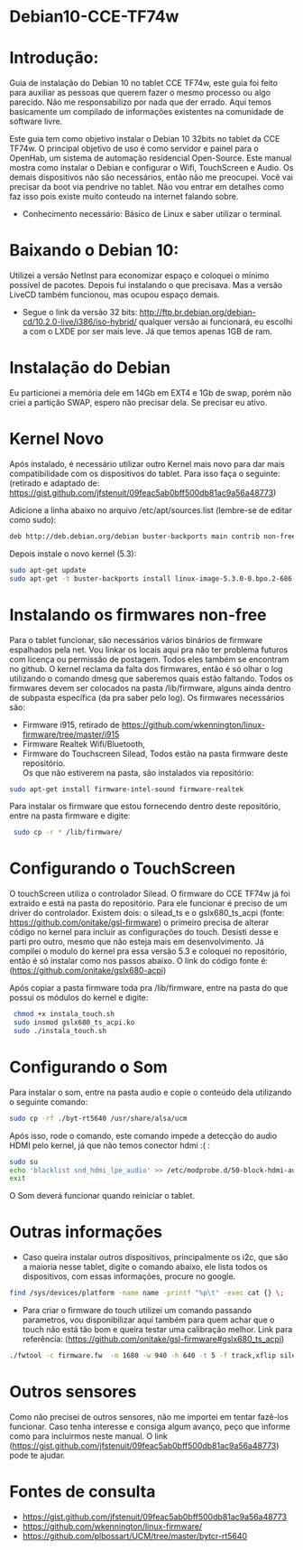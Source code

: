 # Debian10-CCE-TF74w

# Introdução: 
Guia de instalação do Debian 10 no tablet CCE TF74w, este guia foi feito para auxiliar as pessoas que querem fazer o mesmo processo ou algo parecido. Não me responsabilizo por nada que der errado. Aqui temos basicamente um compilado de informações existentes na comunidade de software livre.

Este guia tem como objetivo instalar o Debian 10 32bits no tablet da CCE TF74w. O principal objetivo de uso é como servidor e painel para o OpenHab, um sistema de automação residencial Open-Source. 
Este manual mostra como instalar o Debian e configurar o Wifi, TouchScreen e Audio. Os demais dispositivos não são necessários, então não me preocupei.
Você vai precisar da boot via pendrive no tablet. Não vou entrar em detalhes como faz isso pois existe muito conteudo na internet falando sobre.

* Conhecimento necessário: Básico de Linux e saber utilizar o terminal.

# Baixando o Debian 10:

Utilizei a versão NetInst para economizar espaço e coloquei o mínimo possível de pacotes. Depois fui instalando o que precisava. Mas a versão LiveCD também funcionou, mas ocupou espaço demais. 
* Segue o link da versão 32 bits: http://ftp.br.debian.org/debian-cd/10.2.0-live/i386/iso-hybrid/ qualquer versão ai funcionará, eu escolhi a com o LXDE por ser mais leve. Já que temos apenas 1GB de ram.
 
# Instalação do Debian

Eu particionei a memória dele em 14Gb em EXT4 e 1Gb de swap, porém não criei a partição SWAP, espero não precisar dela. Se precisar eu ativo.
 

# Kernel Novo

Após instalado, é necessário utilizar outro Kernel mais novo para dar mais compatibilidade com os dispositivos do tablet. Para isso faça o seguinte: (retirado e adaptado de: https://gist.github.com/jfstenuit/09feac5ab0bff500db81ac9a56a48773)

Adicione a linha abaixo no arquivo /etc/apt/sources.list (lembre-se de editar como sudo):
```bash
deb http://deb.debian.org/debian buster-backports main contrib non-free
```

Depois instale o novo kernel (5.3):
```bash
sudo apt-get update
sudo apt-get -t buster-backports install linux-image-5.3.0-0.bpo.2-686-unsigned 
```

# Instalando os firmwares non-free

Para o tablet funcionar, são necessários vários binários de firmware espalhados pela net. Vou linkar os locais aqui pra não ter problema futuros com licença ou permissão de postagem. Todos eles também se encontram no github.
O kernel reclama da falta dos firmwares, então é só olhar o log utilizando o comando dmesg que saberemos quais estão faltando. Todos os firmwares devem ser colocados na pasta /lib/firmware, alguns ainda dentro de subpasta específica (da pra saber pelo log).
Os firmwares necessários são:
  * Firmware i915, retirado de https://github.com/wkennington/linux-firmware/tree/master/i915
  * Firmware Realtek Wifi/Bluetooth, 
  * Firmware do Touchscreen Silead, 
Todos estão na pasta firmware deste repositório.  
Os que não estiverem na pasta, são instalados via repositório:
```bash
sudo apt-get install firmware-intel-sound firmware-realtek
```
Para instalar os firmware que estou fornecendo dentro deste repositório, entre na pasta firmware e digite:
```bash
 sudo cp -r * /lib/firmware/
```

# Configurando o TouchScreen
 O touchScreen utiliza o controlador Silead. O firmware do CCE TF74w já foi extraido e está na pasta do repositório. Para ele funcionar é preciso de um driver do controlador. Existem dois: o silead_ts e o gslx680_ts_acpi (fonte: https://github.com/onitake/gsl-firmware) o primeiro precisa de alterar código no kernel para incluir as configurações do touch. Desisti desse e parti pro outro, mesmo que não esteja mais em desenvolvimento. Já compilei o modulo do kernel pra essa versão 5.3 e coloquei no repositório, então é só instalar como nos passos abaixo. O link do código fonte é: (https://github.com/onitake/gslx680-acpi)

Após copiar a pasta firmware toda pra /lib/firmware, entre na pasta do que possui os módulos do kernel e digite:
```bash
 chmod +x instala_touch.sh
 sudo insmod gslx680_ts_acpi.ko
 sudo ./instala_touch.sh
``` 
# Configurando o Som
Para instalar o som, entre na pasta audio e copie o conteúdo dela utilizando o seguinte comando:
```bash
sudo cp -rf ./byt-rt5640 /usr/share/alsa/ucm
```
Após isso, rode o comando, este comando impede a detecção do audio HDMI pelo kernel, já que não temos conector hdmi :( :
```bash
sudo su
echo 'blacklist snd_hdmi_lpe_audio' >> /etc/modprobe.d/50-block-hdmi-audio.conf
exit
```
O Som deverá funcionar quando reiniciar o tablet.

# Outras informações
* Caso queira instalar outros dispositivos, principalmente os i2c, que são a maioria nesse tablet, digite o comando abaixo, ele lista todos os dispositivos, com essas informações, procure no google.
```bash
find /sys/devices/platform -name name -printf "%p\t" -exec cat {} \;
```

* Para criar o firmware do touch utilizei um comando passando parametros, vou disponibilizar aqui também para quem achar que o touch não está tão bom e queira testar uma calibração melhor. Link para referência: (https://github.com/onitake/gsl-firmware#gslx680_ts_acpi)
```bash
./fwtool -c firmware.fw  -m 1680 -w 940 -h 640 -t 5 -f track,xflip silead_ts.fw
```

# Outros sensores
Como não precisei de outros sensores, não me importei em tentar fazê-los funcionar. Caso tenha interesse e consiga algum avanço, peço que informe como para incluirmos neste manual. O link (https://gist.github.com/jfstenuit/09feac5ab0bff500db81ac9a56a48773) pode te ajudar.

# Fontes de consulta
* https://gist.github.com/jfstenuit/09feac5ab0bff500db81ac9a56a48773
* https://github.com/wkennington/linux-firmware/
* https://github.com/plbossart/UCM/tree/master/bytcr-rt5640


